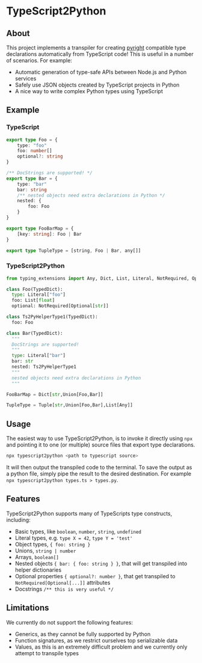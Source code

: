 # TypeScript2Python

## About

This project implements a transpiler for creating [pyright](https://github.com/microsoft/pyright) compatible type declarations automatically from TypeScript code! 
This is useful in a number of scenarios.
For example:

- Automatic generation of type-safe APIs between Node.js and Python services
- Safely use JSON objects created by TypeScript projects in Python
- A nice way to write complex Python types using TypeScript 

## Example

### TypeScript
```ts
export type Foo = {
    type: "foo"
    foo: number[]
    optional?: string
}

/** DocStrings are supported! */
export type Bar = {
    type: "bar"
    bar: string
    /** nested objects need extra declarations in Python */
    nested: { 
        foo: Foo
    }
}

export type FooBarMap = { 
    [key: string]: Foo | Bar
}

export type TupleType = [string, Foo | Bar, any[]]
```

### TypeScript2Python

```python
from typing_extensions import Any, Dict, List, Literal, NotRequired, Optional, Tuple, TypedDict, Union

class Foo(TypedDict):
  type: Literal["foo"]
  foo: List[float]
  optional: NotRequired[Optional[str]]

class Ts2PyHelperType1(TypedDict):
  foo: Foo

class Bar(TypedDict):
  """
  DocStrings are supported!
  """
  type: Literal["bar"]
  bar: str
  nested: Ts2PyHelperType1
  """
  nested objects need extra declarations in Python
  """

FooBarMap = Dict[str,Union[Foo,Bar]]

TupleType = Tuple[str,Union[Foo,Bar],List[Any]]
```


## Usage

The easiest way to use TypeScript2Python, is to invoke it directly using `npx` and pointing it to one (or multiple) source files that export type declarations.

```bash
npx typescript2python <path to typescript source>
```

It will then output the transpiled code to the terminal.
To save the output as a python file, simply pipe the result to the desired destination.
For example `npx typescript2python types.ts > types.py`.

## Features

TypeScript2Python supports many of TypeScripts type constructs, including:

- Basic types, like `boolean`, `number`, `string`, `undefined`
- Literal types, e.g. `type X = 42`, `type Y = 'test'`
- Object types, `{ foo: string }`
- Unions, `string | number`
- Arrays, `boolean[]`
- Nested objects `{ bar: { foo: string } }`, that will get transpiled into helper dictionaries
- Optional properties `{ optional?: number }`, that get transpiled to `NotRequired[Optional[...]]` attributes
- Docstrings `/** this is very useful */`

## Limitations

We currently do not support the following features:

- Generics, as they cannot be fully supported by Python
- Function signatures, as we restrict ourselves top serializable data
- Values, as this is an extremely difficult problem and we currently only attempt to transpile types
